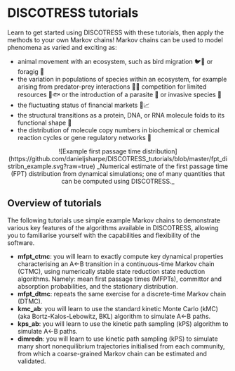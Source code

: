 # DISCOTRESS tutorials

Learn to get started using DISCOTRESS with these tutorials, then apply the methods to your own Markov chains! Markov chains can be used to model phenomena as varied and exciting as:
- animal movement with an ecosystem, such as bird migration 🐦🦜 or foragig 🐘
- the variation in populations of species within an ecosystem, for example arising from predator-prey interactions 🐺🦌 competition for limited resources 🐻🐟 or the introduction of a parasite 🦟 or invasive species 🐍
- the fluctuating status of financial markets 💸📈
- the structural transitions as a protein, DNA, or RNA molecule folds to its functional shape 🧬
- the distribution of molecule copy numbers in biochemical or chemical reaction cycles or gene regulatory networks 🦠

<p align="center">
  ![Example first passage time distribution](https://github.com/danieljsharpe/DISCOTRESS_tutorials/blob/master/fpt_distribn_example.svg?raw=true)
  _Numerical estimate of the first passage time (FPT) distribution from dynamical simulations; one of many quantities that can be computed using DISCOTRESS._
</p>


## Overview of tutorials

The following tutorials use simple example Markov chains to demonstrate various key features of the algorithms available in DISCOTRESS, allowing you to familiarise yourself with the capabilities and flexibility of the software.

- **mfpt\_ctmc**: you will learn to exactly compute key dynamical properties characterising an A<-B transition in a continuous-time Markov chain (CTMC), using numerically stable state reduction state reduction algorithms. Namely: mean first passage times (MFPTs), committor and absorption probabilities, and the stationary distribution.
- **mfpt\_dtmc**: repeats the same exercise for a discrete-time Markov chain (DTMC).
- **kmc\_ab**: you will learn to use the standard kinetic Monte Carlo (kMC) (aka Bortz-Kalos-Lebowitz, BKL) algorithm to simulate A<-B paths.
- **kps\_ab**: you will learn to use the kinetic path sampling (kPS) algorithm to simulate A<-B paths.
- **dimredn**: you will learn to use kinetic path sampling (kPS) to simulate many short nonequilibrium trajectories initialised from each community, from which a coarse-grained Markov chain can be estimated and validated.

